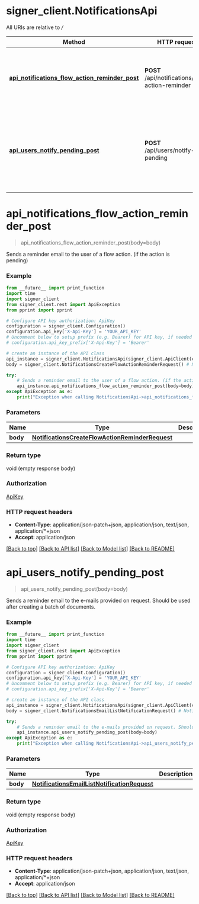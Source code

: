 # signer_client.NotificationsApi

All URIs are relative to */*

Method | HTTP request | Description
------------- | ------------- | -------------
[**api_notifications_flow_action_reminder_post**](NotificationsApi.md#api_notifications_flow_action_reminder_post) | **POST** /api/notifications/flow-action-reminder | Sends a reminder email to the user of a flow action. (if the action is pending)
[**api_users_notify_pending_post**](NotificationsApi.md#api_users_notify_pending_post) | **POST** /api/users/notify-pending | Sends a reminder email to the e-mails provided on request. Should be used after creating a batch of documents.

# **api_notifications_flow_action_reminder_post**
> api_notifications_flow_action_reminder_post(body=body)

Sends a reminder email to the user of a flow action. (if the action is pending)

### Example
```python
from __future__ import print_function
import time
import signer_client
from signer_client.rest import ApiException
from pprint import pprint

# Configure API key authorization: ApiKey
configuration = signer_client.Configuration()
configuration.api_key['X-Api-Key'] = 'YOUR_API_KEY'
# Uncomment below to setup prefix (e.g. Bearer) for API key, if needed
# configuration.api_key_prefix['X-Api-Key'] = 'Bearer'

# create an instance of the API class
api_instance = signer_client.NotificationsApi(signer_client.ApiClient(configuration))
body = signer_client.NotificationsCreateFlowActionReminderRequest() # NotificationsCreateFlowActionReminderRequest |  (optional)

try:
    # Sends a reminder email to the user of a flow action. (if the action is pending)
    api_instance.api_notifications_flow_action_reminder_post(body=body)
except ApiException as e:
    print("Exception when calling NotificationsApi->api_notifications_flow_action_reminder_post: %s\n" % e)
```

### Parameters

Name | Type | Description  | Notes
------------- | ------------- | ------------- | -------------
 **body** | [**NotificationsCreateFlowActionReminderRequest**](NotificationsCreateFlowActionReminderRequest.md)|  | [optional] 

### Return type

void (empty response body)

### Authorization

[ApiKey](../README.md#ApiKey)

### HTTP request headers

 - **Content-Type**: application/json-patch+json, application/json, text/json, application/*+json
 - **Accept**: application/json

[[Back to top]](#) [[Back to API list]](../README.md#documentation-for-api-endpoints) [[Back to Model list]](../README.md#documentation-for-models) [[Back to README]](../README.md)

# **api_users_notify_pending_post**
> api_users_notify_pending_post(body=body)

Sends a reminder email to the e-mails provided on request. Should be used after creating a batch of documents.

### Example
```python
from __future__ import print_function
import time
import signer_client
from signer_client.rest import ApiException
from pprint import pprint

# Configure API key authorization: ApiKey
configuration = signer_client.Configuration()
configuration.api_key['X-Api-Key'] = 'YOUR_API_KEY'
# Uncomment below to setup prefix (e.g. Bearer) for API key, if needed
# configuration.api_key_prefix['X-Api-Key'] = 'Bearer'

# create an instance of the API class
api_instance = signer_client.NotificationsApi(signer_client.ApiClient(configuration))
body = signer_client.NotificationsEmailListNotificationRequest() # NotificationsEmailListNotificationRequest |  (optional)

try:
    # Sends a reminder email to the e-mails provided on request. Should be used after creating a batch of documents.
    api_instance.api_users_notify_pending_post(body=body)
except ApiException as e:
    print("Exception when calling NotificationsApi->api_users_notify_pending_post: %s\n" % e)
```

### Parameters

Name | Type | Description  | Notes
------------- | ------------- | ------------- | -------------
 **body** | [**NotificationsEmailListNotificationRequest**](NotificationsEmailListNotificationRequest.md)|  | [optional] 

### Return type

void (empty response body)

### Authorization

[ApiKey](../README.md#ApiKey)

### HTTP request headers

 - **Content-Type**: application/json-patch+json, application/json, text/json, application/*+json
 - **Accept**: application/json

[[Back to top]](#) [[Back to API list]](../README.md#documentation-for-api-endpoints) [[Back to Model list]](../README.md#documentation-for-models) [[Back to README]](../README.md)

